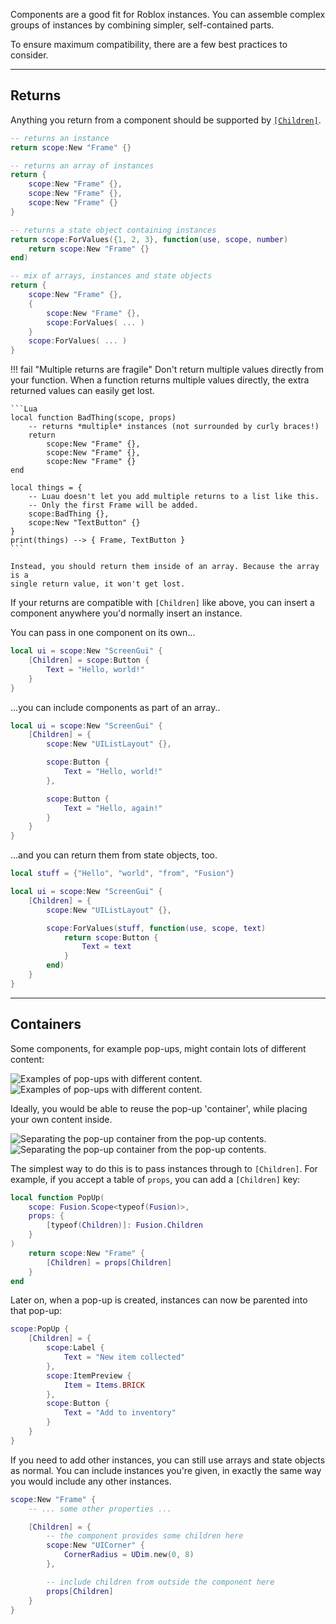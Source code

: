 Components are a good fit for Roblox instances. You can assemble complex groups
of instances by combining simpler, self-contained parts.

To ensure maximum compatibility, there are a few best practices to consider.

-----

## Returns

Anything you return from a component should be supported by
[`[Children]`](../roblox/parenting.md).

```Lua
-- returns an instance
return scope:New "Frame" {}

-- returns an array of instances
return {
	scope:New "Frame" {},
	scope:New "Frame" {},
	scope:New "Frame" {}
}

-- returns a state object containing instances
return scope:ForValues({1, 2, 3}, function(use, scope, number)
	return scope:New "Frame" {}
end)

-- mix of arrays, instances and state objects
return {
	scope:New "Frame" {},
	{
		scope:New "Frame" {},
		scope:ForValues( ... )
	}
	scope:ForValues( ... )
}
```

!!! fail "Multiple returns are fragile"
    Don't return multiple values directly from your function. When a function
    returns multiple values directly, the extra returned values can easily get
    lost.

    ```Lua
    local function BadThing(scope, props)
		-- returns *multiple* instances (not surrounded by curly braces!)
        return
            scope:New "Frame" {},
            scope:New "Frame" {},
            scope:New "Frame" {}
    end

    local things = {
        -- Luau doesn't let you add multiple returns to a list like this.
        -- Only the first Frame will be added.
        scope:BadThing {},
        scope:New "TextButton" {}
    }
    print(things) --> { Frame, TextButton }
    ```

    Instead, you should return them inside of an array. Because the array is a
    single return value, it won't get lost.

If your returns are compatible with `[Children]` like above, you can insert a
component anywhere you'd normally insert an instance.

You can pass in one component on its own...

```Lua hl_lines="2-4"
local ui = scope:New "ScreenGui" {
    [Children] = scope:Button {
        Text = "Hello, world!"
    }
}
```

...you can include components as part of an array..

```Lua hl_lines="5-7 9-11"
local ui = scope:New "ScreenGui" {
    [Children] = {
        scope:New "UIListLayout" {},

        scope:Button {
            Text = "Hello, world!"
        },

        scope:Button {
            Text = "Hello, again!"
        }
    }
}
```

...and you can return them from state objects, too.

```Lua hl_lines="8-10"
local stuff = {"Hello", "world", "from", "Fusion"}

local ui = scope:New "ScreenGui" {
    [Children] = {
        scope:New "UIListLayout" {},

        scope:ForValues(stuff, function(use, scope, text)
            return scope:Button {
                Text = text
            }
        end)
    }
}
```

-----

## Containers

Some components, for example pop-ups, might contain lots of different content:

![Examples of pop-ups with different content.](Popups-Dark.svg#only-dark)
![Examples of pop-ups with different content.](Popups-Light.svg#only-light)

Ideally, you would be able to reuse the pop-up 'container', while placing your
own content inside.

![Separating the pop-up container from the pop-up contents.](Popup-Exploded-Dark.svg#only-dark)
![Separating the pop-up container from the pop-up contents.](Popup-Exploded-Light.svg#only-light)

The simplest way to do this is to pass instances through to `[Children]`. For
example, if you accept a table of `props`, you can add a `[Children]` key:

```Lua hl_lines="4 8"
local function PopUp(
	scope: Fusion.Scope<typeof(Fusion)>,
	props: {
		[typeof(Children)]: Fusion.Children
	}
)
    return scope:New "Frame" {
        [Children] = props[Children]
    }
end
```

Later on, when a pop-up is created, instances can now be parented into that
pop-up:

```Lua
scope:PopUp {
    [Children] = {
        scope:Label {
            Text = "New item collected"
        },
        scope:ItemPreview {
            Item = Items.BRICK
        },
        scope:Button {
            Text = "Add to inventory"
        }
    }
}
```

If you need to add other instances, you can still use arrays and state objects
as normal. You can include instances you're given, in exactly the same way you
would include any other instances.

```Lua
scope:New "Frame" {
	-- ... some other properties ...

	[Children] = {
		-- the component provides some children here
		scope:New "UICorner" {
			CornerRadius = UDim.new(0, 8)
		},

		-- include children from outside the component here
		props[Children]
	}
}
```